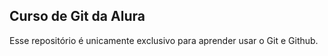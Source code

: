 ## Curso de Git da Alura

Esse repositório é unicamente exclusivo para aprender usar o Git e Github.
